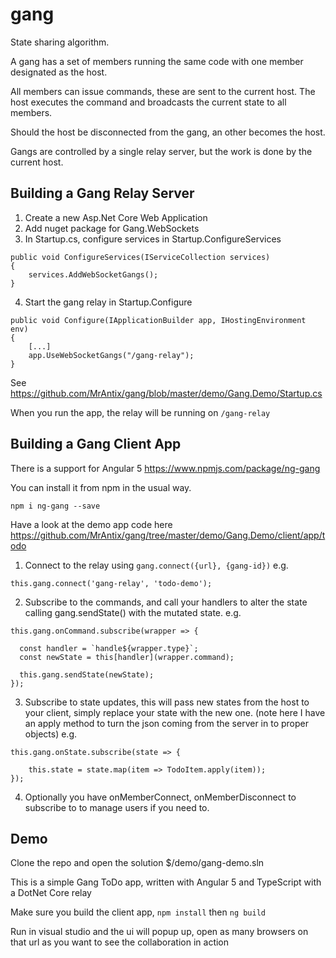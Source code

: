 # gang

State sharing algorithm.

A gang has a set of members running the same code with one member designated as the host.

All members can issue commands, these are sent to the current host. The host executes the command and broadcasts the current state to all members.

Should the host be disconnected from the gang, an other becomes the host. 

Gangs are controlled by a single relay server, but the work is done by the current host.
 
## Building a Gang Relay Server

1. Create a new Asp.Net Core Web Application
2. Add nuget package for Gang.WebSockets
3. In Startup.cs, configure services in Startup.ConfigureServices

```
public void ConfigureServices(IServiceCollection services)
{
    services.AddWebSocketGangs();
}
```
4. Start the gang relay in Startup.Configure
```
public void Configure(IApplicationBuilder app, IHostingEnvironment env)
{
    [...]
    app.UseWebSocketGangs("/gang-relay");
}
```
See https://github.com/MrAntix/gang/blob/master/demo/Gang.Demo/Startup.cs 

When you run the app, the relay will be running on ```/gang-relay```

## Building a Gang Client App

There is a support for Angular 5 https://www.npmjs.com/package/ng-gang

You can install it from npm in the usual way.

```npm i ng-gang --save```

Have a look at the demo app code here https://github.com/MrAntix/gang/tree/master/demo/Gang.Demo/client/app/todo

1. Connect to the relay using ```gang.connect({url}, {gang-id})``` e.g.
```
this.gang.connect('gang-relay', 'todo-demo');
```
2. Subscribe to the commands, and call your handlers to alter the state calling gang.sendState() with the mutated state. e.g.
```
this.gang.onCommand.subscribe(wrapper => {

  const handler = `handle${wrapper.type}`;
  const newState = this[handler](wrapper.command);

  this.gang.sendState(newState);
});
```
3. Subscribe to state updates, this will pass new states from the host to your client, simply replace your state with the new one. (note here I have an apply method to turn the json coming from the server in to proper objects) e.g.
```
this.gang.onState.subscribe(state => {

    this.state = state.map(item => TodoItem.apply(item));
});
```
4. Optionally you have onMemberConnect, onMemberDisconnect to subscribe to to manage users if you need to.


## Demo

Clone the repo and open the solution $/demo/gang-demo.sln

This is a simple Gang ToDo app, written with Angular 5 and TypeScript with a DotNet Core relay

Make sure you build the client app, ```npm install``` then ```ng build```

Run in visual studio and the ui will popup up, open as many browsers on that url as you want to see the collaboration in action